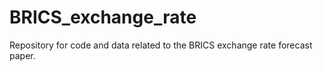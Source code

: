 # BRICS_exchange_rate
Repository for code and data related to the BRICS exchange rate forecast paper.
